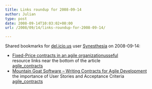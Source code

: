 ```yaml
---
title: Links roundup for 2008-09-14
author: Julian
type: post
date: 2008-09-14T10:03:02+00:00
url: /2008/09/14/links-roundup-for-2008-09-14/

---
```

Shared bookmarks for [del.icio.us][1] user [Synesthesia][2] on 2008-09-14:

  * [Fixed-Price contracts in an agile organizationusseful][3]  
    resource links near the bottom of the article  
    [agile_contracts][4] 
  * [Mountain Goat Software &#8211; Writing Contracts for Agile Development][5]  
    the importance of User Stories and Acceptance Criteria  
    [agile_contracts][4]

 [1]: https://del.icio.us/
 [2]: https://del.icio.us/synesthesia
 [3]: https://codebetter.com/blogs/darrell.norton/archive/2005/04/22/62326.aspx
 [4]: https://del.icio.us/synesthesia/agile_contracts
 [5]: https://www.mountaingoatsoftware.com/article_view/5-writing-contracts-for-agile-development